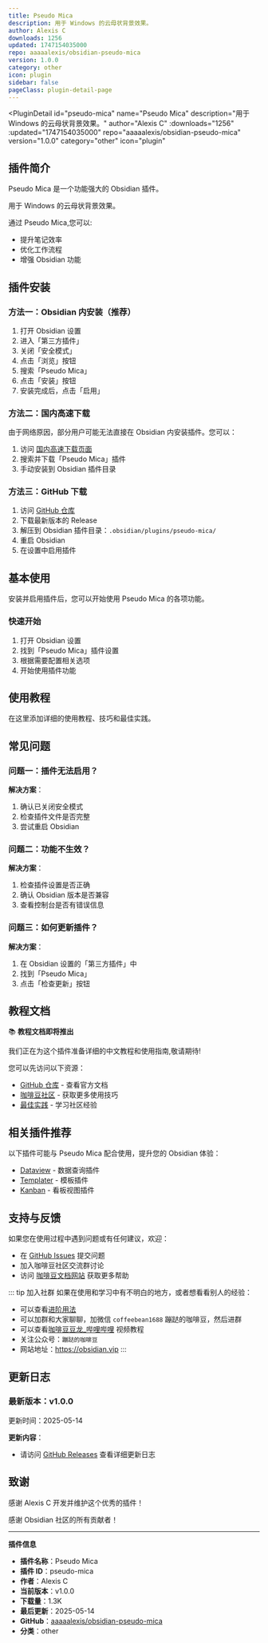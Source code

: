 ```yaml
---
title: Pseudo Mica
description: 用于 Windows 的云母状背景效果。
author: Alexis C
downloads: 1256
updated: 1747154035000
repo: aaaaalexis/obsidian-pseudo-mica
version: 1.0.0
category: other
icon: plugin
sidebar: false
pageClass: plugin-detail-page
---
```


<PluginDetail
  id="pseudo-mica"
  name="Pseudo Mica"
  description="用于 Windows 的云母状背景效果。"
  author="Alexis C"
  :downloads="1256"
  :updated="1747154035000"
  repo="aaaaalexis/obsidian-pseudo-mica"
  version="1.0.0"
  category="other"
  icon="plugin"
>

<!-- AUTO_GENERATED_START -->
## 插件简介

Pseudo Mica 是一个功能强大的 Obsidian 插件。

用于 Windows 的云母状背景效果。

通过 Pseudo Mica,您可以:

- 提升笔记效率
- 优化工作流程
- 增强 Obsidian 功能

<!-- AUTO_GENERATED_END -->

<!-- AUTO_GENERATED_START -->
## 插件安装

### 方法一：Obsidian 内安装（推荐）

1. 打开 Obsidian 设置
2. 进入「第三方插件」
3. 关闭「安全模式」
4. 点击「浏览」按钮
5. 搜索「Pseudo Mica」
6. 点击「安装」按钮
7. 安装完成后，点击「启用」

### 方法二：国内高速下载

由于网络原因，部分用户可能无法直接在 Obsidian 内安装插件。您可以：

1. 访问 [国内高速下载页面](/zh/documentation/obsidian-plugins-download.html)
2. 搜索并下载「Pseudo Mica」插件
3. 手动安装到 Obsidian 插件目录

### 方法三：GitHub 下载

1. 访问 [GitHub 仓库](https://github.com/aaaaalexis/obsidian-pseudo-mica)
2. 下载最新版本的 Release
3. 解压到 Obsidian 插件目录：`.obsidian/plugins/pseudo-mica/`
4. 重启 Obsidian
5. 在设置中启用插件

## 基本使用

安装并启用插件后，您可以开始使用 Pseudo Mica 的各项功能。

### 快速开始

1. 打开 Obsidian 设置
2. 找到「Pseudo Mica」插件设置
3. 根据需要配置相关选项
4. 开始使用插件功能

<!-- AUTO_GENERATED_END -->

<!-- CUSTOM_CONTENT_START:tutorial -->
## 使用教程

在这里添加详细的使用教程、技巧和最佳实践。

<!-- CUSTOM_CONTENT_END:tutorial -->

<!-- SHARED_CONTENT_START -->
## 常见问题

### 问题一：插件无法启用？

**解决方案**：
1. 确认已关闭安全模式
2. 检查插件文件是否完整
3. 尝试重启 Obsidian

### 问题二：功能不生效？

**解决方案**：
1. 检查插件设置是否正确
2. 确认 Obsidian 版本是否兼容
3. 查看控制台是否有错误信息

### 问题三：如何更新插件？

**解决方案**：
1. 在 Obsidian 设置的「第三方插件」中
2. 找到「Pseudo Mica」
3. 点击「检查更新」按钮

## 教程文档

📚 **教程文档即将推出**

我们正在为这个插件准备详细的中文教程和使用指南,敬请期待!

您可以先访问以下资源：
- [GitHub 仓库](https://github.com/aaaaalexis/obsidian-pseudo-mica) - 查看官方文档
- [咖啡豆社区](/zh/bases/) - 获取更多使用技巧
- [最佳实践](/zh/best-practices/) - 学习社区经验

## 相关插件推荐

以下插件可能与 Pseudo Mica 配合使用，提升您的 Obsidian 体验：

- [Dataview](/zh/plugins/dataview.html) - 数据查询插件
- [Templater](/zh/plugins/templater-obsidian.html) - 模板插件
- [Kanban](/zh/plugins/obsidian-kanban.html) - 看板视图插件

## 支持与反馈

如果您在使用过程中遇到问题或有任何建议，欢迎：

- 在 [GitHub Issues](https://github.com/aaaaalexis/obsidian-pseudo-mica/issues) 提交问题
- 加入咖啡豆社区交流群讨论
- 访问 [咖啡豆文档网站](https://obsidian.vip) 获取更多帮助

::: tip 加入社群
如果在使用和学习中有不明白的地方，或者想看看别人的经验：
- 可以查看[进阶用法](/zh/advanced)
- 可以加群和大家聊聊，加微信 `coffeebean1688` 蹦跶的咖啡豆，然后进群
- 可以查看[咖啡豆豆龙_哔哩哔哩](https://space.bilibili.com/618777356) 视频教程
- 关注公众号：`蹦跶的咖啡豆`
- 网站地址：https://obsidian.vip
:::
<!-- SHARED_CONTENT_END -->

<!-- AUTO_GENERATED_START -->
## 更新日志

### 最新版本：v1.0.0

更新时间：2025-05-14

**更新内容**：
- 请访问 [GitHub Releases](https://github.com/aaaaalexis/obsidian-pseudo-mica/releases) 查看详细更新日志

## 致谢

感谢 Alexis C 开发并维护这个优秀的插件！

感谢 Obsidian 社区的所有贡献者！

---

**插件信息**
- **插件名称**：Pseudo Mica
- **插件 ID**：pseudo-mica
- **作者**：Alexis C
- **当前版本**：v1.0.0
- **下载量**：1.3K
- **最后更新**：2025-05-14
- **GitHub**：[aaaaalexis/obsidian-pseudo-mica](https://github.com/aaaaalexis/obsidian-pseudo-mica)
- **分类**：other
<!-- AUTO_GENERATED_END -->

</PluginDetail>

